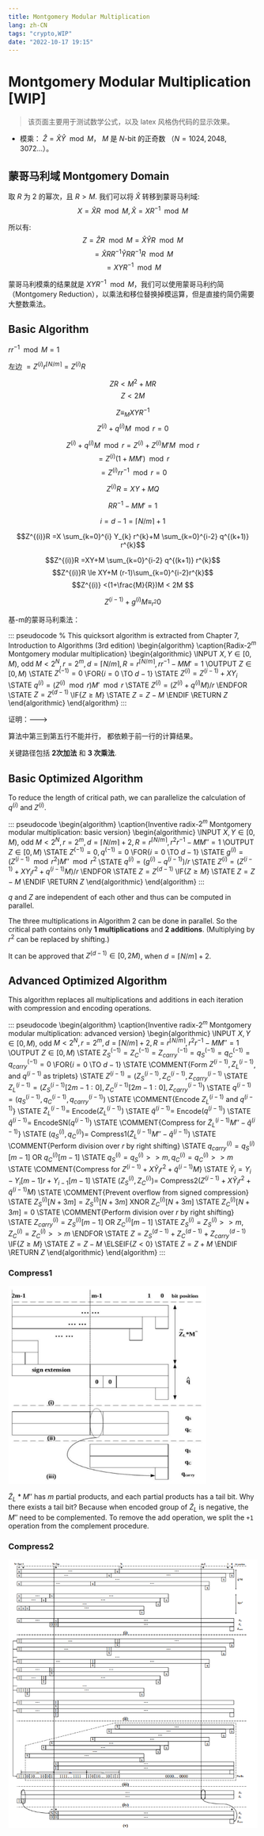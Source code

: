 ```yaml
---
title: Montgomery Modular Multiplication 
lang: zh-CN
tags: "crypto,WIP"
date: "2022-10-17 19:15"
---
```


# Montgomery Modular Multiplication  [WIP]

> 该页面主要用于测试数学公式，以及 latex 风格伪代码的显示效果。

- 模乘： $\hat{Z} = \hat{X}\hat{Y}\mod M$， $M$ 是 $N$-bit 的正奇数 （$N = 1024, 2048, 3072$...）。

## 蒙哥马利域 Montgomery Domain

取 $R$ 为 2 的幂次，且 $R > M$. 我们可以将 $\hat{X}$ 转移到蒙哥马利域: $$X = \hat{X}R \mod M, \hat{X} = XR^{-1} \mod M $$

所以有:
$$ Z = \hat{Z}R \mod M = \hat{X}\hat{Y}R \mod M $$
$$ = \hat{X}RR^{-1}\hat{Y}RR^{-1}R \mod M $$
$$ = XYR^{-1} \mod M $$

蒙哥马利模乘的结果就是 $XYR^{-1} \mod M$，我们可以使用蒙哥马利约简（Montgomery Reduction），以乘法和移位替换掉模运算，但是直接约简仍需要大整数乘法。

## Basic Algorithm

$rr^{-1} \mod M = 1$

左边 $=Z^{(i)}r^{\lceil N/m \rceil} = Z^{(i)}R$

$$ZR < M^2 + MR$$
$$Z < 2M$$

$$Z \equiv_M XYR^{-1}$$
$$Z^{(i)} + q^{(i)}M \mod r = 0$$

$$Z^{(i)} + q^{(i)}M \mod r = Z^{(i)} + Z^{(i)}M'M \mod r$$
$$= Z^{(i)}(1+MM') \mod r$$
$$= Z^{(i)}rr^{-1} \mod r = 0$$

$$Z^{(i)}R = XY + MQ$$

$$RR^{-1} - MM'=1$$

$$i = d - 1 = \lceil N/m \rceil + 1$$

$$Z^{(i)}R =X \sum_{k=0}^{i} Y_{k} r^{k}+M \sum_{k=0}^{i-2} q^{(k+1)} r^{k}$$

$$Z^{(i)}R =XY+M \sum_{k=0}^{i-2} q^{(k+1)} r^{k}$$
$$Z^{(i)}R \le XY+M (r-1)\sum_{k=0}^{i-2}r^{k}$$
$$Z^{(i)} <(1+\frac{M}{R})M < 2M $$

$$Z^{(i-1)} + g^{(i)}M \equiv_{r^2} 0$$

基-m的蒙哥马利乘法：

::: pseudocode
% This quicksort algorithm is extracted from Chapter 7, Introduction to Algorithms (3rd edition)
\begin{algorithm}
\caption{Radix-$2^m$ Montgomery modular multiplication}
\begin{algorithmic}
\INPUT $X, Y \in [0, M)$, odd $M < 2^N, r = 2^m, d = \lceil N/m \rceil, R = r^{\lceil N/m \rceil}, rr^{-1} - MM' = 1$
\OUTPUT $Z \in [0, M)$
\STATE $Z^{(-1)} = 0$
\FOR{$i = 0$ \TO $d - 1$}
    \STATE $Z^{(i)} = Z^{(i-1)} + XY_i$
    \STATE $q^{(i)} = (Z^{(i)} \mod r)M' \mod r$
    \STATE $Z^{(i)} = (Z^{(i)} + q^{(i)}M)/r$
\ENDFOR
\STATE $Z = Z^{(d-1)}$
\IF{$Z \geq M$}
    \STATE $Z = Z - M$
\ENDIF
\RETURN $Z$
\end{algorithmic}
\end{algorithm}
:::

证明：--->


算法中第三到第五行不能并行， 都依赖于前一行的计算结果。

关键路径包括 **2次加法** 和 **3 次乘法**.

## Basic Optimized Algorithm

To reduce the length of critical path, we can parallelize the calculation of $q^{(i)}$ and $Z^{(i)}$.

::: pseudocode
\begin{algorithm}
\caption{Inventive radix-$2^m$ Montgomery modular multiplication: basic version}
\begin{algorithmic}
\INPUT $X, Y \in [0, M)$, odd $M < 2^N, r = 2^m, d = \lceil N/m \rceil + 2, R = r^{\lceil N/m \rceil}, r^2r^{-1} - MM'' = 1$
\OUTPUT $Z \in [0, M)$
\STATE $Z^{(-1)} = 0, q^{(-1)}=0$
\FOR{$i = 0$ \TO $d - 1$}
    \STATE $g^{(i)} = (Z^{(i-1)} \mod r^2) M'' \mod r^2$
    \STATE $q^{(i)} = (g^{(i)} - q^{(i-1)})/r$
    \STATE $Z^{(i)} = (Z^{(i-1)} + XY_ir^2 + q^{(i-1)}M)/r$
\ENDFOR
\STATE $Z = Z^{(d-1)}$
\IF{$Z \geq M$}
    \STATE $Z = Z - M$
\ENDIF
\RETURN $Z$
\end{algorithmic}
\end{algorithm}
:::

$q$ and $Z$ are independent of each other and thus can be computed in parallel.

The three multiplications in Algorithm 2 can be done in parallel. So the critical path contains only **1 multiplications** and **2 additions**. (Multiplying by $r^2$ can be replaced by shifting.)

It can be approved that $Z^{(d-1)} \in [0, 2M)$, when $d = \lceil N/m \rceil + 2$. 

## Advanced Optimized Algorithm

This algorithm replaces all multiplications and additions in each iteration with compression and encoding operations.

::: pseudocode
\begin{algorithm}
\caption{Inventive radix-$2^m$ Montgomery modular multiplication: advanced version}
\begin{algorithmic}
\INPUT $X, Y \in [0, M)$, odd $M < 2^N, r = 2^m, d = \lceil N/m \rceil + 2, R = r^{\lceil N/m \rceil}, r^2r^{-1} - MM'' = 1$
\OUTPUT $Z \in [0, M)$
\STATE $Z^{(-1)}_S = Z^{(-1)}_C = Z^{(-1)}_{carry} = q^{(-1)}_S = q^{(-1)}_C = q^{(-1)}_{carry} = 0$
\FOR{$i = 0$ \TO $d - 1$}
    \STATE \COMMENT{Form $Z^{(i-1)}, Z^{(i-1)}_L$, and $q^{(i-1)}$ as triplets}
    \STATE $Z^{(i-1)} = (Z^{(i-1)}_S, Z^{(i-1)}_C, Z^{(i-1)}_{carry}$
    \STATE $Z^{(i-1)}_L = (Z^{(i-1)}_S[2m-1:0], Z^{(i-1)}_C[2m-1:0], Z^{(i-1)}_{carry})$
    \STATE $q^{(i-1)} = (q^{(i-1)}_S, q^{(i-1)}_C, q^{(i-1)}_{carry})$
    \STATE \COMMENT{Encode $Z^{(i-1)}_L$ and $q^{(i-1)}$}
    \STATE $\tilde{Z}^{(i-1)}_L =$ Encode$(Z^{(i-1)}_L)$
    \STATE $\tilde{q}^{(i-1)} =$ Encode$(q^{(i-1)})$
    \STATE $\hat{q}^{(i-1)} =$ EncodeSN$(q^{(i-1)})$
    \STATE \COMMENT{Compress for $\tilde{Z}^{(i-1)}_LM'' - \hat{q}^{(i-1)}$}
    \STATE $(q^{(i)}_S, q^{(i)}_C) =$ Compress1$(\tilde{Z}^{(i-1)}_LM'' - \hat{q}^{(i-1)})$
    \STATE \COMMENT{Perform division over $r$ by right shifting}
    \STATE $q^{(i)}_{carry} = q^{(i)}_S[m-1]$ OR $q^{(i)}_C[m-1]$
    \STATE $q^{(i)}_S = q^{(i)}_S >> m, q^{(i)}_C = q^{(i)}_C >> m$
    \STATE \COMMENT{Compress for $Z^{(i-1)} + X\tilde{Y}_ir^2 + \tilde{q}^{(i-1)}M$}
    \STATE $\tilde{Y}_i = Y_i - Y_i[m-1]r + Y_{i-1}[m-1]$
    \STATE $(Z^{(i)}_S, Z^{(i)}_C) =$ Compress2$(Z^{(i-1)} + X\tilde{Y}_ir^2 + \tilde{q}^{(i-1)}M)$
    \STATE \COMMENT{Prevent overflow from signed compression}
    \STATE $Z^{(i)}_S[N+3m] = Z^{(i)}_S[N+3m]$ XNOR $Z^{(i)}_C[N+3m]$
    \STATE $Z^{(i)}_C[N+3m] = 0$
    \STATE \COMMENT{Perform division over $r$ by right shifting}
    \STATE $Z^{(i)}_{carry} = Z^{(i)}_S[m-1]$ OR $Z^{(i)}_C[m-1]$
    \STATE $Z^{(i)}_S = Z^{(i)}_S >> m, Z^{(i)}_C = Z^{(i)}_C >> m$
\ENDFOR
\STATE $Z = Z^{(d-1)}_S + Z^{(d-1)}_C + Z^{(d-1)}_{carry}$
\IF{$Z \geq M$}
    \STATE $Z = Z - M$
\ELSEIF{$Z < 0$}
    \STATE $Z = Z + M$
\ENDIF
\RETURN $Z$
\end{algorithmic}
\end{algorithm}
:::

### Compress1

<img src="./imgs/compress1.png" alt="compress1" width="400" height="400" />

$\tilde{Z}_L*M''$ has $m$ partial products, and each partial products has a tail bit. Why there exists a tail bit? Because when encoded group of  $\tilde{Z}_L$ is negative, the $M''$ need to be complemented. To remove the add operation, we split the `+1` operation from the complement procedure. 

### Compress2

![compress2](./imgs/compress2.png)